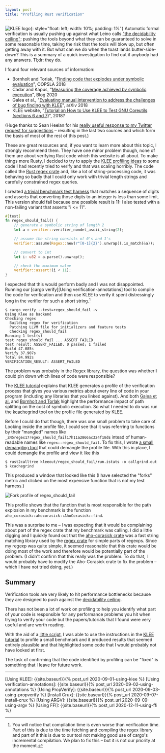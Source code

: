 ```yaml
---
layout: post
title: "Profiling Rust verification"
---
```


![KLEE logo](https://klee.github.io/images/klee.svg){: style="float: left; width: 10%; padding: 1%"}
Automatic formal verification is usually pushing up against what Leino calls ["the
decidability ceiling"][leino:informatics:2001]: pushing the tools beyond what
they can be guaranteed to solve in some reasonable time, taking the risk that
the tools will blow up, but often getting away with it.
But what can we do when the toast lands butter-side-down?
This is a summary of a quick investigation to find out if
anybody had any answers. Tl;dr: they do.

I found four relevant sources of information:

- Bornholt and Torlak, "[Finding code that explodes under symbolic
  evaluation][bornholt:oopsla:2018]", OOPSLA 2018
- Cadar and Kapus, "[Measuring the coverage achieved by symbolic
  execution][measuring coverage]", Blog 2020
- Galea et al., "[Evaluating manual intervention to address the challenges of
  bug finding with KLEE][galea:arxiv:2018]", arXiv 2018
- KLEE website, "[Tutorial on How to Use KLEE to Test GNU Coreutils (sections
  6 and 7)][KLEE testing CoreUtils]", 2018?

(Huge thanks to Sean Heelan for his [really useful response to my Twitter
request for suggestions](https://twitter.com/seanhn/status/1359244499793379335?s=20)
– resulting in the last two sources and which form the basis of most of the
rest of this post.)

These are great resources and, if you want to learn more about this topic,
I strongly recommend them.
They have one minor problem though, none of them are about verifying Rust code
which this website is all about.
To make things more Rusty, I decided to try to apply the [KLEE profiling
ideas][KLEE testing CoreUtils] to some code I had recently tried to verify and
that was scaling horribly.
The code called the [Rust regex crate][regex crate] and, like a lot of
string-processing code, it was behaving so badly that I could only work with
trivial length strings and carefully constrained regex queries.

I created [a trivial benchmark test harness][regex bottleneck] that matches
a sequence of digits and asserts that converting those digits to an integer is
less than some limit.
This version should fail because one possible result is 11: I also tested with
a non-failing variant that asserts "i <= 11".

``` rust
#[test]
fn regex_should_fail() {
    // generate a symbolic string of length 2
    let a = verifier::verifier_nondet_ascii_string(2);

    // assume the string consists of 0's and 1's
    verifier::assume(Regex::new(r"[0-1]{2}").unwrap().is_match(&a));

    // convert to int
    let i: u32 = a.parse().unwrap();

    // check the maximum value
    verifier::assert!(i < 11);
}
```

I expected that this would perform badly and I was not disappointed.
Running our [cargo verify][Using verification-annotations] tool to compile
the code for verification and then use KLEE to verify it spent distressingly
long in the verifier for such a short string.[^compilation-also-slow]

[^compilation-also-slow]:
    You will notice that compilation time is even worse than verification
    time.
    Part of this is due to the time fetching and compiling the regex library
    and part of it this is due to our tool not making good use of
    cargo's incremental compilation.
    We plan to fix this – but it is not our priority at the moment.

```
$ cargo verify --test=regex_should_fail -v
Using Klee as backend
Checking regex
  Building regex for verification
  Patching LLVM file for initializers and feature tests
  Checking regex_should_fail
Running 1 test(s)
test regex_should_fail ... ASSERT_FAILED
test result: ASSERT_FAILED. 0 passed; 1 failed
Build 47.085s
Verify 37.907s
Total 84.992s
VERIFICATION_RESULT: ASSERT_FAILED
```

The problem was probably in the Regex library, the question was whether I could
pin down which lines of code were responsible?

The [KLEE tutorial][KLEE testing CoreUtils] explains that KLEE generates
a profile of the verification process that gives you various metrics
about every line of code in your program (including any libraries that you
linked against).
And both [Galea et al.][galea:arxiv:2018]
and
[Bornholt and Torlak][bornholt:oopsla:2018]
highlight the performance impact of path splitting on the cost of symbolic execution.
So what I needed to do was run the [kcachegrind] tool
on the profile file generated by KLEE.

Before I could do that though, there was one small problem to take care
of. Looking inside the profile file, I could see that it was referring
to functions by their "mangled" names like 
`_ZN5regex17regex_should_fail17h11a2866ac324f18dE`
intead of human-readable names like
`regex::regex_should_fail`.
To fix this, I wrote [a small demangling tool][rust2calltree] that could demangle the
profile file.
With this in place, I could demangle the profile and view it like this

```
$ rust2calltree kleeout/regex_should_fail/run.istats -o callgrind.out
$ kcachegrind
```

This produced a window that looked like this
(I have selected the "forks" metric and clicked on the most expensive function
that is not my test harness.)

![Fork profile of regex_should_fail]({{site.baseurl}}/images/profiling-regex.png)

This profile shows that the function that is most responsible for
the path explosion in my benchmark is the function
`aho_corasick::ahocorasick::AhoCorasick::find`.

This was a surprise to me – I was expecting that it would be complaining about
part of the regex crate that my benchmark was calling.
I did a little digging and I quickly found out that the [aho-corasick crate]
was a fast string matching library used by the [regex crate]
for simple parts of regexps.
Since my regexp was quite simple, it seemed reasonable that this crate would
be doing most of the work and therefore would be potentially part of the
problem.
(I didn't confirm that this really was the problem.
To do that, I would probably have to modify the Aho-Corasick crate to
fix the problem – which I have not tried doing, yet.)


## Summary

Verification tools are very likely to hit performance bottlenecks because
they are designed to push against the [decidability ceiling][leino:informatics:2001].

There has not been a lot of work on profiling to help you identify what
part of your code is responsible for any performance problems you hit
when trying to verify your code but the papers/tutorials that I found were
very useful and are worth reading.

With the aid of a [little script][rust2calltree], I was able to use
the instructions in the [KLEE tutorial][KLEE testing CoreUtils]
to profile a small benchmark and it produced results that seemed entirely
plausible and that highlighted some code that I would probably not have
looked at first.

The task of confirming that the code identified by profiling can be
"fixed" is something that I leave for future work.

-----------


[aho-corasick crate]:             https://crates.io/crates/aho-corasick/
[CC-rs crate]:                    https://github.com/alexcrichton/cc-rs/
[Cargo build scripts]:            https://doc.rust-lang.org/cargo/reference/build-scripts.html
[Clang]:                          https://clang.llvm.org/
[Crux-MIR]:                       https://github.com/GaloisInc/mir-verifier/
[Docker]:                         https://www.docker.com/
[GraalVM and Rust]:               https://michaelbh.com/blog/graalvm-and-rust-1/
[Hypothesis]:                     https://hypothesis.works/
[kcachegrind]:                    https://kcachegrind.github.io/html/Home.html
[KLEE]:                           https://klee.github.io/
[Linux driver verification]:      http://linuxtesting.org/ldv/
[LLVM]:                           https://llvm.org/
[MIR blog post]:                  https://blog.rust-lang.org/2016/04/19/MIR.html
[PropTest book]:                  https://altsysrq.github.io/proptest-book/intro.html
[PropTest]:                       https://github.com/AltSysrq/proptest/
[regex crate]:                    https://crates.io/crates/regex
[Rust benchmarks]:                https://github.com/soarlab/rust-benchmarks/
[Rust port of QuickCheck]:        https://github.com/burntsushi/quickcheck/
[Rust's runtime]:                 https://blog.mgattozzi.dev/rusts-runtime/
[SMACK]:                          https://smackers.github.io/
[SV-COMP]:                        https://sv-comp.sosy-lab.org/2020/rules.php
[std::env::args source code]:     https://github.com/rust-lang/rust/blob/master/library/std/src/sys/unix/args.rs

[RVT git repo]:                   {{site.gitrepo}}/
[cargo-verify source]:            {{site.gitrepo}}blob/main/cargo-verify/
[compatibility-test]:             {{site.gitrepo}}blob/main/compatibility-test/src
[demos/simple/ffi directory]:     {{site.gitrepo}}blob/main/demos/simple/ffi/
[CONTRIBUTING]:                   {{site.gitrepo}}blob/main/CONTRIBUTING.md
[LICENSE-APACHE]:                 {{site.gitrepo}}blob/main/LICENSE-APACHE
[LICENSE-MIT]:                    {{site.gitrepo}}blob/main/LICENSE-MIT
[regex bottleneck]:               {{site.gitrepo}}blob/main/demos/bottlenecks/regex/src/main.rs
[rust2calltree]:                  {{site.gitrepo}}tree/main/rust2calltree

[Using KLEE]:                     {{site.baseurl}}{% post_url 2020-09-01-using-klee %}
[Using verification-annotations]: {{site.baseurl}}{% post_url 2020-09-02-using-annotations %}
[Using PropVerify]:               {{site.baseurl}}{% post_url 2020-09-03-using-propverify %}
[Install Crux]:                   {{site.baseurl}}{% post_url 2020-09-07-install-crux %}
[Using ARGV]:                     {{site.baseurl}}{% post_url 2020-09-09-using-argv %}
[Using FFI]:                      {{site.baseurl}}{% post_url 2020-12-11-using-ffi %}

[Measuring coverage]:             http://ccadar.blogspot.com/2020/07/measuring-coverage-achieved-by-symbolic.html
[KLEE testing CoreUtils]:         https://klee.github.io/tutorials/testing-coreutils/
[galea:arxiv:2018]:               https://alastairreid.github.io/RelatedWork/papers/galea:arxiv:2018/
[bornholt:oopsla:2018]:           https://alastairreid.github.io/RelatedWork/papers/bornholt:oopsla:2018/
[Verification Profiling]:         https://alastairreid.github.io/RelatedWork/notes/verification-profiling/
[leino:informatics:2001]:         https://alastairreid.github.io/RelatedWork/papers/leino:informatics:2001/

[Rust design for testability]:    https://alastairreid.github.io/rust-testability/
[Rust testing or verification]:   https://alastairreid.github.io/why-not-both/
[Verification competitions]:      https://alastairreid.github.io/verification-competitions/
